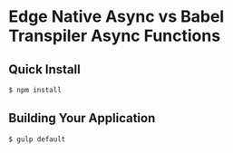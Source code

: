 # Edge Native Async vs Babel Transpiler Async Functions

## Quick Install

```bash
$ npm install
```

## Building Your Application

```bash
$ gulp default
```
